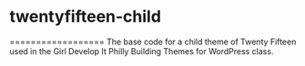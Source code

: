 # twentyfifteen-child
==================
The base code for a child theme of Twenty Fifteen used in the Girl Develop It Philly Building Themes for WordPress class.
